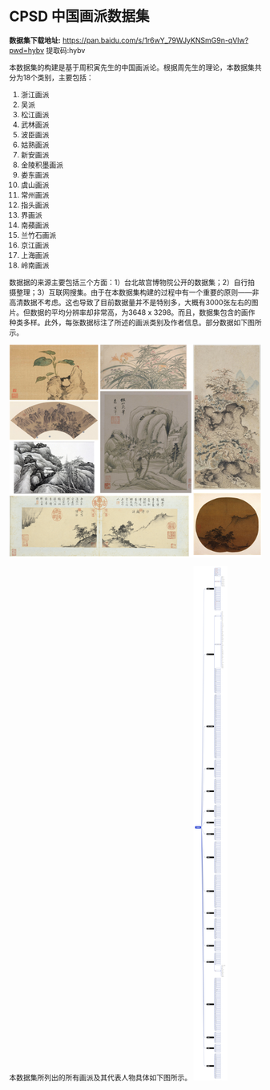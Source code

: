 # CPSD 中国画派数据集


<strong>数据集下载地址:</strong>  https://pan.baidu.com/s/1r6wY_79WJyKNSmG9n-qVlw?pwd=hybv 提取码:hybv 


本数据集的构建是基于周积寅先生的中国画派论。根据周先生的理论，本数据集共分为18个类别，主要包括：

1. 浙江画派
2. 吴派
3. 松江画派
4. 武林画派
5. 波臣画派
6. 姑熟画派
7. 新安画派
8. 金陵积墨画派
9. 娄东画派
10. 虞山画派
11. 常州画派
12. 指头画派
13. 界画派
14. 南蘋画派
15. 兰竹石画派
16. 京江画派
17. 上海画派
18. 岭南画派


数据据的来源主要包括三个方面：1）台北故宫博物院公开的数据集；2）自行拍摄整理；3）互联网搜集。由于在本数据集构建的过程中有一个重要的原则——非高清数据不考虑。这也导致了目前数据量并不是特别多，大概有3000张左右的图片。但数据的平均分辨率却非常高，为3648 x 3298。而且，数据集包含的画作种类多样。此外，每张数据标注了所述的画派类别及作者信息。部分数据如下图所示。

![dataset](dataset.png)

本数据集所列出的所有画派及其代表人物具体如下图所示。
![chinese panting school](中国画派.jpg)
